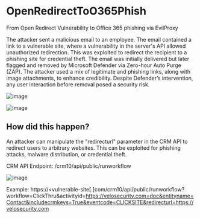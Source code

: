 # OpenRedirectToO365Phish
From Open Redirect Vulnerability to Office 365 phishing via EvilProxy

The attacker sent a malicious email to an employee. The email contained a link to a vulnerable site, where a vulnerability in the server's API allowed unauthorized redirection. This was exploited to redirect the recipient to a phishing site for credential theft. The email was initially delivered but later flagged and removed by Microsoft Defender via Zero-hour Auto Purge (ZAP). The attacker used a mix of legitimate and phishing links, along with image attachments, to enhance credibility. Despite Defender’s intervention, any user interaction before removal posed a security risk.


![image](https://github.com/user-attachments/assets/6dfe4189-3355-4312-b214-563c19737b0e)

![image](https://github.com/user-attachments/assets/4f52022b-5b3f-4778-86e1-9f61118ecf47)

## How did this happen?

An attacker can manipulate the "redirecturl" parameter in the CRM API to redirect users to arbitrary websites. This can be exploited for phishing attacks, malware distribution, or credential theft.

CRM API Endpoint: /crm10/api/public/runworkflow

![image](https://github.com/user-attachments/assets/37b7757b-87bf-40cf-a6d0-cf592fc5bbaa)

Example:
https://<vulnerable-site[.]com/crm10/api/public/runworkflow?workflow=ClickThru&activityid=https://velosecurity.com=doc&entityname=Contact&includecrmkeys=True&eventcode=CLICKSITE&redirecturl=https://velosecurity.com

